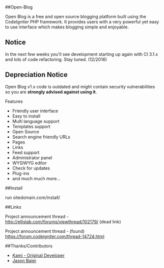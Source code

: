 ##Open-Blog

Open Blog is a free and open source blogging platform built using the CodeIgniter PHP framework. It provides users with a very powerful yet easy to use interface which makes blogging simple and enjoyable.

## Notice

In the next few weeks you'll see development starting up again with CI 3.1.x and lots of code refactoring.  Stay tuned. (12/2016)

## Depreciation Notice

Open Blog v1.x code is outdated and might contain security vulnerabilities so you are **strongly advised against using it**.

Features

* Friendly user interface
* Easy to install
* Multi language support
* Templates support
* Open Source
* Search engine friendly URLs
* Pages
* Links
* Feed support
* Administrator panel
* WYSIWYG editor
* Check for updates
* Plug-ins
* and much much more...

##Install

run sitedomain.com/install/

##Links

Project announcement thread - http://ellislab.com/forums/viewthread/102179/ (dead link)

Project announcement thread - (found) https://forum.codeigniter.com/thread-14724.html


##Thanks/Contributors

* [Kami - Original Developer](https://github.com/Kami)
* [Jason Baier](https://github.com/JasonBaier)
